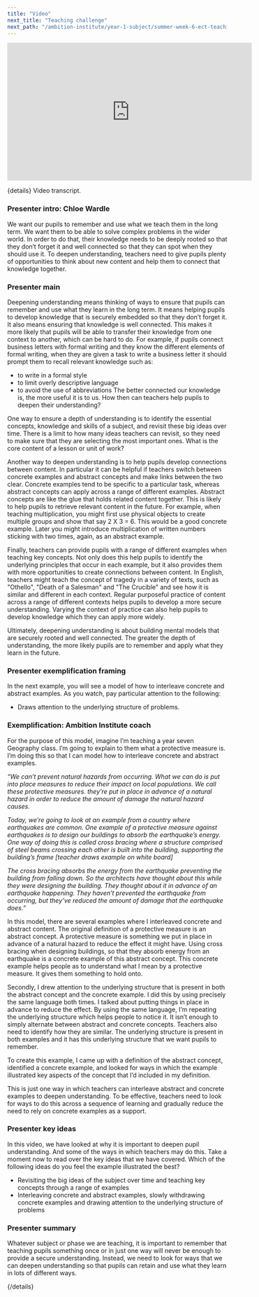 ```yaml
---
title: "Video"
next_title: "Teaching challenge"
next_path: "/ambition-institute/year-1-subject/summer-week-6-ect-teaching-challenge"
---
```


<iframe width="560" height="315" src="https://www.youtube.com/embed/yNjn83sX4uM" title="Summer Week 6 ECT Video - YouTube" frameborder="0" allow="accelerometer; autoplay; clipboard-write; encrypted-media; gyroscope; picture-in-picture; web-share" allowfullscreen></iframe>

{details}
Video transcript.

### Presenter intro: Chloe Wardle

We want our pupils to remember and use what we teach them in the long term. We want
them to be able to solve complex problems in the wider world. In order to do that,
their knowledge needs to be deeply rooted so that they don’t forget it and well connected
so that they can spot when they should use it. To deepen understanding, teachers
need to give pupils plenty of opportunities to think about new content and help them
to connect that knowledge together.

### Presenter main

Deepening understanding means thinking of ways to ensure that pupils can remember
and use what they learn in the long term. It means helping pupils to develop knowledge
that is securely embedded so that they don’t forget it. It also means ensuring that
knowledge is well connected. This makes it more likely that pupils will be able to
transfer their knowledge from one context to another, which can be hard to do. For
example, if pupils connect business letters with formal writing and they know the
different elements of formal writing, when they are given a task to write a business
letter it should prompt them to recall relevant knowledge such as:

- to write in a formal style
- to limit overly descriptive language
- to avoid the use of abbreviations
  The better connected our knowledge is, the more useful it is to us. How then can
  teachers help pupils to deepen their understanding?

One way to ensure a depth of understanding is to identify the essential concepts, knowledge and skills of a subject, and revisit these big ideas over time. There is a limit to how many ideas teachers can revisit, so they need to make sure that they are selecting the most important ones. What is the core content of a lesson or unit of work?

Another way to deepen understanding is to help pupils develop connections between content. In particular it can be helpful if teachers switch between concrete examples and abstract concepts and make links between the two clear. Concrete examples tend to be specific to a particular task, whereas abstract concepts can apply across a range of different examples. Abstract concepts are like the glue that holds related content together. This is likely to help pupils to retrieve relevant content in the future. For example, when teaching multiplication, you might first use physical objects to create multiple groups and show that say 2 X 3 = 6. This would be a good concrete example. Later you might introduce multiplication of written numbers sticking with two times, again, as an abstract example.

Finally, teachers can provide pupils with a range of different examples when teaching key concepts. Not only does this help pupils to identify the underlying principles that occur in each example, but it also provides them with more opportunities to create connections between content. In English, teachers might teach the concept of tragedy in a variety of texts, such as "Othello", "Death of a Salesman" and "The Crucible" and see how it is similar and different in each context. Regular purposeful practice of content across a range of different contexts helps pupils to develop a more secure understanding. Varying the context of practice can also help pupils to develop knowledge which they can apply more widely.

Ultimately, deepening understanding is about building mental models that are securely rooted and well connected. The greater the depth of understanding, the more likely pupils are to remember and apply what they learn in the future.

### Presenter exemplification framing

In the next example, you will see a model of how to interleave concrete and abstract
examples. As you watch, pay particular attention to the following:

- Draws attention to the underlying structure of problems.

### Exemplification: Ambition Institute coach

For the purpose of this model, imagine I’m teaching a year seven Geography
class. I’m going to explain to them what a protective measure is. I’m doing this
so that I can model how to interleave concrete and abstract examples.

_“We can’t prevent natural hazards from occurring. What we can do is put into place measures to reduce their impact on local populations. We call these protective measures. they’re put in place in advance of a natural hazard in order to reduce the amount of damage the natural hazard causes._

_Today, we’re going to look at an example from a country where earthquakes are common. One example of a protective measure against earthquakes is to design our buildings to absorb the earthquake’s energy. One way of doing this is called cross bracing where a structure comprised of steel beams crossing each other is built into the building, supporting the building’s frame [teacher draws example on white board]_

_The cross bracing absorbs the energy from the earthquake preventing the building from falling down. So the architects have thought about this while they were designing the building. They thought about it in advance of an earthquake happening. They haven’t prevented the earthquake from occurring, but they’ve reduced the amount of damage that the earthquake does.”_

In this model, there are several examples where I interleaved concrete and abstract content. The original definition of a protective measure is an abstract concept. A protective measure is something we put in place in advance of a natural hazard to reduce the effect it might have. Using cross bracing when designing buildings, so that they absorb energy from an earthquake is a concrete example of this abstract concept. This concrete example helps people as to understand what I mean by a protective measure. It gives them something to hold onto.

Secondly, I drew attention to the underlying structure that is present in both the abstract concept and the concrete example. I did this by using precisely the same language both times. I talked about putting things in place in advance to reduce the effect. By using the same language, I’m repeating the underlying structure which helps people to notice it. It isn’t enough to simply alternate between abstract and concrete concepts. Teachers also need to identify how they are similar. The underlying structure is present in both examples and it has this underlying structure that we want pupils to remember.

To create this example, I came up with a definition of the abstract concept, identified a concrete example, and looked for ways in which the example illustrated key aspects of the concept that I’d included in my definition.

This is just one way in which teachers can interleave abstract and concrete examples to deepen understanding. To be effective, teachers need to look for ways to do this across a sequence of learning and gradually reduce the need to rely on concrete examples as a support.

### Presenter key ideas

In this video, we have looked at why it is important to deepen pupil understanding.
And some of the ways in which teachers may do this. Take a moment now to read over
the key ideas that we have covered. Which of the following ideas do you feel the
example illustrated the best?

- Revisiting the big ideas of the subject over time and teaching key concepts through a range of examples
- Interleaving concrete and abstract examples, slowly withdrawing concrete examples and drawing attention to the underlying structure of problems

### Presenter summary

Whatever subject or phase we are teaching, it is important to remember that
teaching pupils something once or in just one way will never be enough to
provide a secure understanding. Instead, we need to look for ways that we can
deepen understanding so that pupils can retain and use what they learn in lots
of different ways.

{/details}
